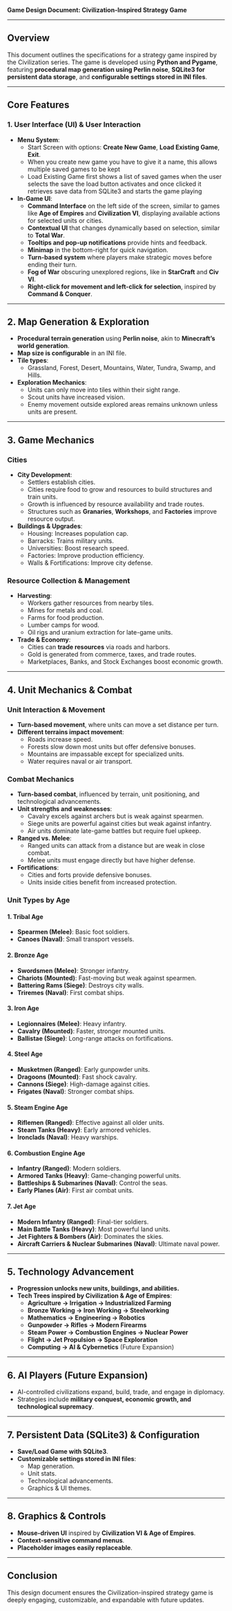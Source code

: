 **Game Design Document: Civilization-Inspired Strategy Game**

---

## **Overview**

This document outlines the specifications for a strategy game inspired by the Civilization series. The game is developed using **Python and Pygame**, featuring **procedural map generation using Perlin noise**, **SQLite3 for persistent data storage**, and **configurable settings stored in INI files**.

---

## **Core Features**

### **1. User Interface (UI) & User Interaction**

- **Menu System**:
  - Start Screen with options: **Create New Game**, **Load Existing Game**, **Exit**.
  - When you create new game you have to give it a name, this allows multiple saved games to be kept
  - Load Existing Game first shows a list of saved games when the user selects the save the load button activates and once clicked it retrieves save data from SQLite3 and starts the game playing
- **In-Game UI**:
  - **Command Interface** on the left side of the screen, similar to games like **Age of Empires** and **Civilization VI**, displaying available actions for selected units or cities.
  - **Contextual UI** that changes dynamically based on selection, similar to **Total War**.
  - **Tooltips and pop-up notifications** provide hints and feedback.
  - **Minimap** in the bottom-right for quick navigation.
  - **Turn-based system** where players make strategic moves before ending their turn.
  - **Fog of War** obscuring unexplored regions, like in **StarCraft** and **Civ VI**.
  - **Right-click for movement and left-click for selection**, inspired by **Command & Conquer**.

---

## **2. Map Generation & Exploration**

- **Procedural terrain generation** using **Perlin noise**, akin to **Minecraft’s world generation**.
- **Map size is configurable** in an INI file.
- **Tile types**:
  - Grassland, Forest, Desert, Mountains, Water, Tundra, Swamp, and Hills.
- **Exploration Mechanics**:
  - Units can only move into tiles within their sight range.
  - Scout units have increased vision.
  - Enemy movement outside explored areas remains unknown unless units are present.

---

## **3. Game Mechanics**

### **Cities**

- **City Development**:
  - Settlers establish cities.
  - Cities require food to grow and resources to build structures and train units.
  - Growth is influenced by resource availability and trade routes.
  - Structures such as **Granaries**, **Workshops**, and **Factories** improve resource output.
- **Buildings & Upgrades**:
  - Housing: Increases population cap.
  - Barracks: Trains military units.
  - Universities: Boost research speed.
  - Factories: Improve production efficiency.
  - Walls & Fortifications: Improve city defense.

### **Resource Collection & Management**

- **Harvesting**:
  - Workers gather resources from nearby tiles.
  - Mines for metals and coal.
  - Farms for food production.
  - Lumber camps for wood.
  - Oil rigs and uranium extraction for late-game units.
- **Trade & Economy**:
  - Cities can **trade resources** via roads and harbors.
  - Gold is generated from commerce, taxes, and trade routes.
  - Marketplaces, Banks, and Stock Exchanges boost economic growth.

---

## **4. Unit Mechanics & Combat**

### **Unit Interaction & Movement**

- **Turn-based movement**, where units can move a set distance per turn.
- **Different terrains impact movement**:
  - Roads increase speed.
  - Forests slow down most units but offer defensive bonuses.
  - Mountains are impassable except for specialized units.
  - Water requires naval or air transport.

### **Combat Mechanics**

- **Turn-based combat**, influenced by terrain, unit positioning, and technological advancements.
- **Unit strengths and weaknesses**:
  - Cavalry excels against archers but is weak against spearmen.
  - Siege units are powerful against cities but weak against infantry.
  - Air units dominate late-game battles but require fuel upkeep.
- **Ranged vs. Melee**:
  - Ranged units can attack from a distance but are weak in close combat.
  - Melee units must engage directly but have higher defense.
- **Fortifications**:
  - Cities and forts provide defensive bonuses.
  - Units inside cities benefit from increased protection.

### **Unit Types by Age**

#### **1. Tribal Age**

- **Spearmen (Melee)**: Basic foot soldiers.
- **Canoes (Naval)**: Small transport vessels.

#### **2. Bronze Age**

- **Swordsmen (Melee)**: Stronger infantry.
- **Chariots (Mounted)**: Fast-moving but weak against spearmen.
- **Battering Rams (Siege)**: Destroys city walls.
- **Triremes (Naval)**: First combat ships.

#### **3. Iron Age**

- **Legionnaires (Melee)**: Heavy infantry.
- **Cavalry (Mounted)**: Faster, stronger mounted units.
- **Ballistae (Siege)**: Long-range attacks on fortifications.

#### **4. Steel Age**

- **Musketmen (Ranged)**: Early gunpowder units.
- **Dragoons (Mounted)**: Fast shock cavalry.
- **Cannons (Siege)**: High-damage against cities.
- **Frigates (Naval)**: Stronger combat ships.

#### **5. Steam Engine Age**

- **Riflemen (Ranged)**: Effective against all older units.
- **Steam Tanks (Heavy)**: Early armored vehicles.
- **Ironclads (Naval)**: Heavy warships.

#### **6. Combustion Engine Age**

- **Infantry (Ranged)**: Modern soldiers.
- **Armored Tanks (Heavy)**: Game-changing powerful units.
- **Battleships & Submarines (Naval)**: Control the seas.
- **Early Planes (Air)**: First air combat units.

#### **7. Jet Age**

- **Modern Infantry (Ranged)**: Final-tier soldiers.
- **Main Battle Tanks (Heavy)**: Most powerful land units.
- **Jet Fighters & Bombers (Air)**: Dominates the skies.
- **Aircraft Carriers & Nuclear Submarines (Naval)**: Ultimate naval power.

---

## **5. Technology Advancement**

- **Progression unlocks new units, buildings, and abilities.**
- **Tech Trees inspired by Civilization & Age of Empires**:
  - **Agriculture → Irrigation → Industrialized Farming**
  - **Bronze Working → Iron Working → Steelworking**
  - **Mathematics → Engineering → Robotics**
  - **Gunpowder → Rifles → Modern Firearms**
  - **Steam Power → Combustion Engines → Nuclear Power**
  - **Flight → Jet Propulsion → Space Exploration**
  - **Computing → AI & Cybernetics** (Future Expansion)

---

## **6. AI Players (Future Expansion)**

- AI-controlled civilizations expand, build, trade, and engage in diplomacy.
- Strategies include **military conquest, economic growth, and technological supremacy**.

---

## **7. Persistent Data (SQLite3) & Configuration**

- **Save/Load Game with SQLite3**.
- **Customizable settings stored in INI files**:
  - Map generation.
  - Unit stats.
  - Technological advancements.
  - Graphics & UI themes.

---

## **8. Graphics & Controls**

- **Mouse-driven UI** inspired by **Civilization VI & Age of Empires**.
- **Context-sensitive command menus**.
- **Placeholder images easily replaceable**.

---

## **Conclusion**

This design document ensures the Civilization-inspired strategy game is deeply engaging, customizable, and expandable with future updates.
